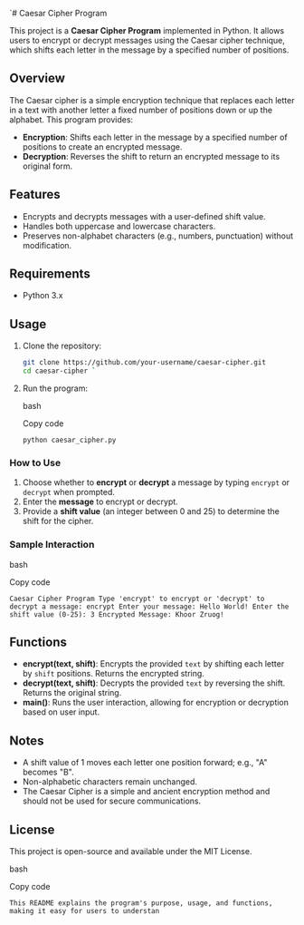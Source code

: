 `# Caesar Cipher Program

This project is a **Caesar Cipher Program** implemented in Python. It allows users to encrypt or decrypt messages using the Caesar cipher technique, which shifts each letter in the message by a specified number of positions.

## Overview

The Caesar cipher is a simple encryption technique that replaces each letter in a text with another letter a fixed number of positions down or up the alphabet. This program provides:
- **Encryption**: Shifts each letter in the message by a specified number of positions to create an encrypted message.
- **Decryption**: Reverses the shift to return an encrypted message to its original form.

## Features

- Encrypts and decrypts messages with a user-defined shift value.
- Handles both uppercase and lowercase characters.
- Preserves non-alphabet characters (e.g., numbers, punctuation) without modification.

## Requirements

- Python 3.x

## Usage

1. Clone the repository:
   ```bash
   git clone https://github.com/your-username/caesar-cipher.git
   cd caesar-cipher `

1.  Run the program:

    bash

    Copy code

    `python caesar_cipher.py`

### How to Use

1.  Choose whether to **encrypt** or **decrypt** a message by typing `encrypt` or `decrypt` when prompted.
2.  Enter the **message** to encrypt or decrypt.
3.  Provide a **shift value** (an integer between 0 and 25) to determine the shift for the cipher.

### Sample Interaction

bash

Copy code

`Caesar Cipher Program
Type 'encrypt' to encrypt or 'decrypt' to decrypt a message: encrypt
Enter your message: Hello World!
Enter the shift value (0-25): 3
Encrypted Message: Khoor Zruog!`

Functions
---------

-   **encrypt(text, shift)**: Encrypts the provided `text` by shifting each letter by `shift` positions. Returns the encrypted string.
-   **decrypt(text, shift)**: Decrypts the provided `text` by reversing the shift. Returns the original string.
-   **main()**: Runs the user interaction, allowing for encryption or decryption based on user input.

Notes
-----

-   A shift value of 1 moves each letter one position forward; e.g., "A" becomes "B".
-   Non-alphabetic characters remain unchanged.
-   The Caesar Cipher is a simple and ancient encryption method and should not be used for secure communications.

License
-------

This project is open-source and available under the MIT License.

bash

Copy code

 `This README explains the program's purpose, usage, and functions, making it easy for users to understan`
